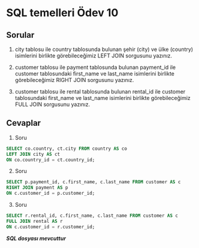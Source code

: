 # SQL temelleri Ödev 10

## Sorular

1. city tablosu ile country tablosunda bulunan şehir (city) ve ülke (country) isimlerini birlikte görebileceğimiz LEFT JOIN sorgusunu yazınız.

2. customer tablosu ile payment tablosunda bulunan payment_id ile customer tablosundaki first_name ve last_name isimlerini birlikte görebileceğimiz RIGHT JOIN sorgusunu yazınız.

3. customer tablosu ile rental tablosunda bulunan rental_id ile customer tablosundaki first_name ve last_name isimlerini birlikte görebileceğimiz FULL JOIN sorgusunu yazınız.

## Cevaplar

1. Soru	
```SQL
SELECT co.country, ct.city FROM country AS co
LEFT JOIN city AS ct 
ON co.country_id = ct.country_id;
```

2. Soru	

```SQL 
SELECT p.payment_id, c.first_name, c.last_name FROM customer AS c
RIGHT JOIN payment AS p
ON c.customer_id = p.customer_id;
```

3. Soru 
```SQL
SELECT r.rental_id, c.first_name, c.last_name FROM customer AS c
FULL JOIN rental AS r
ON c.customer_id = r.customer_id;
```

***SQL dosyası mevcuttur***
